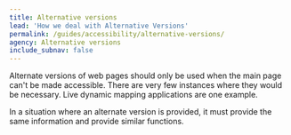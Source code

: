 ```yaml
---
title: Alternative versions
lead: 'How we deal with Alternative Versions'
permalink: /guides/accessibility/alternative-versions/
agency: Alternative versions
include_subnav: false
---
```

Alternate versions of web pages should only be used when the main page can't be made accessible. There are very few instances where they would be necessary. Live dynamic mapping applications are one example.

In a situation where an alternate version is provided, it must provide the same information and provide similar functions.
